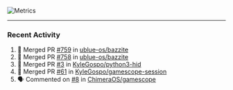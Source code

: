 ![Metrics](https://metrics.lecoq.io/KyleGospo?template=classic&base=header%2C%20activity%2C%20community%2C%20repositories%2C%20metadata&base.indepth=false&base.hireable=false&base.skip=false&config.timezone=America%2FLos_Angeles)

---
### Recent Activity
<!--START_SECTION:activity-->
1. 🎉 Merged PR [#759](https://github.com/ublue-os/bazzite/pull/759) in [ublue-os/bazzite](https://github.com/ublue-os/bazzite)
2. 🎉 Merged PR [#758](https://github.com/ublue-os/bazzite/pull/758) in [ublue-os/bazzite](https://github.com/ublue-os/bazzite)
3. 🎉 Merged PR [#3](https://github.com/KyleGospo/python3-hid/pull/3) in [KyleGospo/python3-hid](https://github.com/KyleGospo/python3-hid)
4. 🎉 Merged PR [#61](https://github.com/KyleGospo/gamescope-session/pull/61) in [KyleGospo/gamescope-session](https://github.com/KyleGospo/gamescope-session)
5. 🗣 Commented on [#8](https://github.com/ChimeraOS/gamescope/pull/8#issuecomment-1937098244) in [ChimeraOS/gamescope](https://github.com/ChimeraOS/gamescope)
<!--END_SECTION:activity-->
